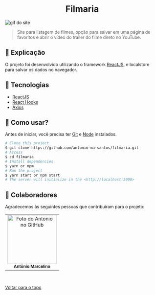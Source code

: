 <h1 align="center">Filmaria</h1>

<img src="src/assets/pokedex.gif" alt="gif do site">

> Site para listagem de filmes, opção para salvar em uma página de favoritos e abrir o vídeo do trailer do filme direto no YouTube.

## :page_facing_up: Explicação

O projeto foi desenvolvido utilizando o framework [ReactJS](https://pt-br.reactjs.org/docs/getting-started.html), e localstore para salvar os dados no navegador.

## 🚀 Tecnologias ##

- [ReactJS](https://pt-br.reactjs.org/)
- [React Hooks](https://pt-br.reactjs.org/docs/hooks-intro.html)
- [Axios](https://axios-http.com/ptbr/docs/intro)

## :closed_book: Como usar? ##

Antes de iniciar, você precisa ter [Git](https://git-scm.com) e [Node](https://nodejs.org/en/) instalados.

```bash
# Clone this project
$ git clone https://github.com/antonio-ma-santos/filmaria.git
# Access
$ cd filmaria
# Install dependencies
$ yarn or npm 
# Run the project
$ yarn start or npm start 
# The server will initialize in the <http://localhost:3000>
```

## 🤝 Colaboradores

Agradecemos às seguintes pessoas que contribuíram para o projeto:

<table>
  <tr>
    <td align="center">
      <a href="#">
        <img src="https://github.com/antonio-ma-santos.png" width="160px;" alt="Foto do Antonio no GitHub"/><br>
        <sub>
          <b>Antônio Marcelino</b>
        </sub>
      </a>
    </td>
  </tr>
</table>

&#xa0;

<a href="#top">Voltar para o topo</a>
